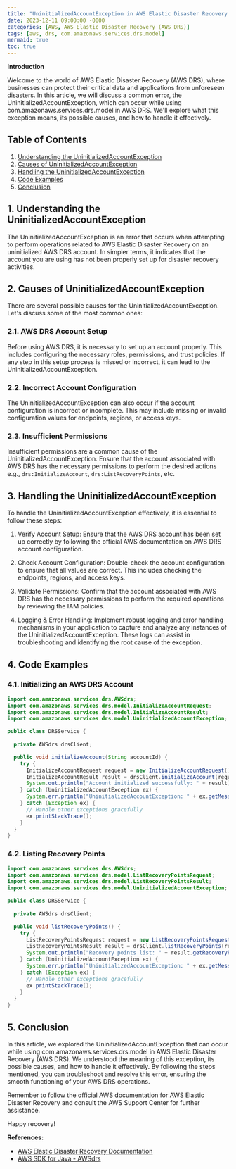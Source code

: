```yaml
---
title: "UninitializedAccountException in AWS Elastic Disaster Recovery (AWS DRS)"
date: 2023-12-11 09:00:00 -0000
categories: [AWS, AWS Elastic Disaster Recovery (AWS DRS)]
tags: [aws, drs, com.amazonaws.services.drs.model]
mermaid: true
toc: true
---
```



**Introduction**

Welcome to the world of AWS Elastic Disaster Recovery (AWS DRS), where businesses can protect their critical data and applications from unforeseen disasters. In this article, we will discuss a common error, the UninitializedAccountException, which can occur while using com.amazonaws.services.drs.model in AWS DRS. We'll explore what this exception means, its possible causes, and how to handle it effectively.

## Table of Contents
1. [Understanding the UninitializedAccountException](#understanding-the-uninitializedaccountexception)
2. [Causes of UninitializedAccountException](#causes-of-uninitializedaccountexception)
3. [Handling the UninitializedAccountException](#handling-the-uninitializedaccountexception)
4. [Code Examples](#code-examples)
5. [Conclusion](#conclusion)

## 1. Understanding the UninitializedAccountException <a name="understanding-the-uninitializedaccountexception"></a>

The UninitializedAccountException is an error that occurs when attempting to perform operations related to AWS Elastic Disaster Recovery on an uninitialized AWS DRS account. In simpler terms, it indicates that the account you are using has not been properly set up for disaster recovery activities.

## 2. Causes of UninitializedAccountException <a name="causes-of-uninitializedaccountexception"></a>

There are several possible causes for the UninitializedAccountException. Let's discuss some of the most common ones:

### 2.1. AWS DRS Account Setup
Before using AWS DRS, it is necessary to set up an account properly. This includes configuring the necessary roles, permissions, and trust policies. If any step in this setup process is missed or incorrect, it can lead to the UninitializedAccountException.

### 2.2. Incorrect Account Configuration
The UninitializedAccountException can also occur if the account configuration is incorrect or incomplete. This may include missing or invalid configuration values for endpoints, regions, or access keys.

### 2.3. Insufficient Permissions
Insufficient permissions are a common cause of the UninitializedAccountException. Ensure that the account associated with AWS DRS has the necessary permissions to perform the desired actions e.g., `drs:InitializeAccount`, `drs:ListRecoveryPoints`, etc.

## 3. Handling the UninitializedAccountException <a name="handling-the-uninitializedaccountexception"></a>

To handle the UninitializedAccountException effectively, it is essential to follow these steps:

1. Verify Account Setup: Ensure that the AWS DRS account has been set up correctly by following the official AWS documentation on AWS DRS account configuration.

2. Check Account Configuration: Double-check the account configuration to ensure that all values are correct. This includes checking the endpoints, regions, and access keys.

3. Validate Permissions: Confirm that the account associated with AWS DRS has the necessary permissions to perform the required operations by reviewing the IAM policies.

4. Logging & Error Handling: Implement robust logging and error handling mechanisms in your application to capture and analyze any instances of the UninitializedAccountException. These logs can assist in troubleshooting and identifying the root cause of the exception.

## 4. Code Examples <a name="code-examples"></a>

### 4.1. Initializing an AWS DRS Account

```java
import com.amazonaws.services.drs.AWSdrs;
import com.amazonaws.services.drs.model.InitializeAccountRequest;
import com.amazonaws.services.drs.model.InitializeAccountResult;
import com.amazonaws.services.drs.model.UninitializedAccountException;

public class DRSService {
  
  private AWSdrs drsClient;

  public void initializeAccount(String accountId) {
    try {
      InitializeAccountRequest request = new InitializeAccountRequest().withAccountId(accountId);
      InitializeAccountResult result = drsClient.initializeAccount(request);
      System.out.println("Account initialized successfully: " + result);
    } catch (UninitializedAccountException ex) {
      System.err.println("UninitializedAccountException: " + ex.getMessage());
    } catch (Exception ex) {
      // Handle other exceptions gracefully
      ex.printStackTrace();
    }
  }
}
```

### 4.2. Listing Recovery Points

```java
import com.amazonaws.services.drs.AWSdrs;
import com.amazonaws.services.drs.model.ListRecoveryPointsRequest;
import com.amazonaws.services.drs.model.ListRecoveryPointsResult;
import com.amazonaws.services.drs.model.UninitializedAccountException;

public class DRSService {
  
  private AWSdrs drsClient;

  public void listRecoveryPoints() {
    try {
      ListRecoveryPointsRequest request = new ListRecoveryPointsRequest();
      ListRecoveryPointsResult result = drsClient.listRecoveryPoints(request);
      System.out.println("Recovery points list: " + result.getRecoveryPoints());
    } catch (UninitializedAccountException ex) {
      System.err.println("UninitializedAccountException: " + ex.getMessage());
    } catch (Exception ex) {
      // Handle other exceptions gracefully
      ex.printStackTrace();
    }
  }
}
```

## 5. Conclusion <a name="conclusion"></a>

In this article, we explored the UninitializedAccountException that can occur while using com.amazonaws.services.drs.model in AWS Elastic Disaster Recovery (AWS DRS). We understood the meaning of this exception, its possible causes, and how to handle it effectively. By following the steps mentioned, you can troubleshoot and resolve this error, ensuring the smooth functioning of your AWS DRS operations.

Remember to follow the official AWS documentation for AWS Elastic Disaster Recovery and consult the AWS Support Center for further assistance.

Happy recovery!

**References:**
- [AWS Elastic Disaster Recovery Documentation](https://docs.aws.amazon.com/drs/latest/APIReference/Welcome.html)
- [AWS SDK for Java - AWSdrs](https://docs.aws.amazon.com/AWSJavaSDK/latest/javadoc/com/amazonaws/services/drs/AWSdrs.html)